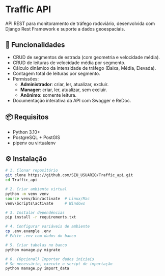 # Traffic API

API REST para monitoramento de tráfego rodoviário, desenvolvida com Django Rest Framework e suporte a dados geoespaciais.

## 🚀 Funcionalidades
- CRUD de segmentos de estrada (com geometria e velocidade média).
- CRUD de leituras de velocidade média por segmento.
- Cálculo dinâmico da intensidade de tráfego (Baixa, Média, Elevada).
- Contagem total de leituras por segmento.
- Permissões:
  - **Administrador**: criar, ler, atualizar, excluir.
  - **Manager**: criar, ler, atualizar, sem excluir.
  - **Anônimo**: somente leitura.
- Documentação interativa da API com Swagger e ReDoc.

## 📦 Requisitos
- Python 3.10+
- PostgreSQL + PostGIS
- pipenv ou virtualenv

## ⚙️ Instalação

```bash
# 1. Clonar repositório
git clone https://github.com/SEU_USUARIO/Traffic_api.git
cd Traffic_api

# 2. Criar ambiente virtual
python -m venv venv
source venv/bin/activate  # Linux/Mac
venv\Scripts\activate     # Windows

# 3. Instalar dependências
pip install -r requirements.txt

# 4. Configurar variáveis de ambiente
cp .env.example .env
# Edite .env com dados do banco

# 5. Criar tabelas no banco
python manage.py migrate

# 6. (Opcional) Importar dados iniciais
# Se necessário, execute o script de importação
python manage.py import_data
